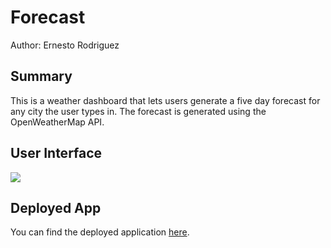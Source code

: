 # Forecast

Author: Ernesto Rodriguez

## Summary

This is a weather dashboard that lets users generate a five day forecast for any city the user types in. The forecast is generated using the OpenWeatherMap API.

## User Interface

![](assets/user_interface.png)

## Deployed App

You can find the deployed application [here](https://erodrigueztoimil.github.io/weather_app/).
